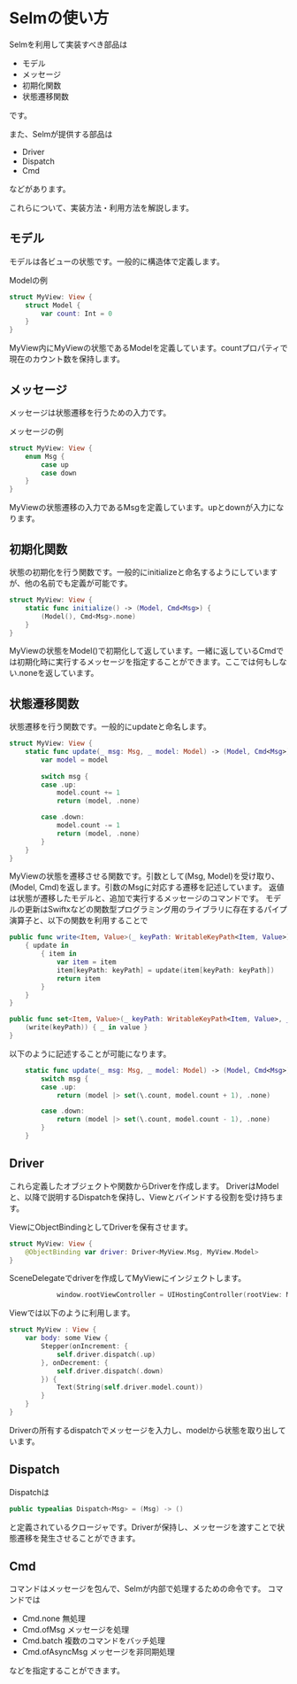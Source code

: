 # Selmの使い方

Selmを利用して実装すべき部品は

- モデル
- メッセージ
- 初期化関数
- 状態遷移関数

です。

また、Selmが提供する部品は

- Driver
- Dispatch
- Cmd

などがあります。

これらについて、実装方法・利用方法を解説します。

## モデル

モデルは各ビューの状態です。一般的に構造体で定義します。

Modelの例

```swift
struct MyView: View {
    struct Model {
        var count: Int = 0
    }
}
```

MyView内にMyViewの状態であるModelを定義しています。countプロパティで現在のカウント数を保持します。

## メッセージ

メッセージは状態遷移を行うための入力です。

メッセージの例

```swift
struct MyView: View {
    enum Msg {
        case up
        case down
    }
}
```

MyViewの状態遷移の入力であるMsgを定義しています。upとdownが入力になります。

## 初期化関数

状態の初期化を行う関数です。一般的にinitializeと命名するようにしていますが、他の名前でも定義が可能です。

```swift
struct MyView: View {
    static func initialize() -> (Model, Cmd<Msg>) {
        (Model(), Cmd<Msg>.none)
    }
}
```

MyViewの状態をModel()で初期化して返しています。一緒に返しているCmdでは初期化時に実行するメッセージを指定することができます。ここでは何もしない.noneを返しています。

## 状態遷移関数

状態遷移を行う関数です。一般的にupdateと命名します。

```swift
struct MyView: View {
    static func update(_ msg: Msg, _ model: Model) -> (Model, Cmd<Msg>) {
        var model = model
        
        switch msg {
        case .up:
            model.count += 1
            return (model, .none)

        case .down:
            model.count -= 1
            return (model, .none)
        }
    }
}
```

MyViewの状態を遷移させる関数です。引数として(Msg, Model)を受け取り、(Model, Cmd<Msg>)を返します。引数のMsgに対応する遷移を記述しています。
返値は状態が遷移したモデルと、追加で実行するメッセージのコマンドです。
モデルの更新はSwiftxなどの関数型プログラミング用のライブラリに存在するパイプ演算子と、以下の関数を利用することで

```swift
public func write<Item, Value>(_ keyPath: WritableKeyPath<Item, Value>) -> (@escaping (Value) -> Value) -> (Item) -> Item {
    { update in
        { item in
            var item = item
            item[keyPath: keyPath] = update(item[keyPath: keyPath])
            return item
        }
    }
}

public func set<Item, Value>(_ keyPath: WritableKeyPath<Item, Value>, _ value: Value) -> (Item) -> Item {
    (write(keyPath)) { _ in value }
}
```

以下のように記述することが可能になります。

```swift
    static func update(_ msg: Msg, _ model: Model) -> (Model, Cmd<Msg>) {
        switch msg {
        case .up:
            return (model |> set(\.count, model.count + 1), .none)

        case .down:
            return (model |> set(\.count, model.count - 1), .none)
        }
    }
```

## Driver

これら定義したオブジェクトや関数からDriverを作成します。
DriverはModelと、以降で説明するDispatchを保持し、Viewとバインドする役割を受け持ちます。

ViewにObjectBindingとしてDriverを保有させます。

```swift
struct MyView: View {
    @ObjectBinding var driver: Driver<MyView.Msg, MyView.Model>
}
```

SceneDelegateでdriverを作成してMyViewにインジェクトします。

```swift
            window.rootViewController = UIHostingController(rootView: MyView(driver: Runner.create(initialize: MyView.initialize, update: MyView.update)))
```

Viewでは以下のように利用します。

```swift
struct MyView : View {
    var body: some View {
        Stepper(onIncrement: {
            self.driver.dispatch(.up)
        }, onDecrement: {
            self.driver.dispatch(.down)
        }) {
            Text(String(self.driver.model.count))
        }
    }
}
```

Driverの所有するdispatchでメッセージを入力し、modelから状態を取り出しています。

## Dispatch

Dispatchは

```swift
public typealias Dispatch<Msg> = (Msg) -> ()
```

と定義されているクロージャです。Driverが保持し、メッセージを渡すことで状態遷移を発生させることができます。

## Cmd

コマンドはメッセージを包んで、Selmが内部で処理するための命令です。
コマンドでは

- Cmd.none 無処理
- Cmd.ofMsg メッセージを処理
- Cmd.batch 複数のコマンドをバッチ処理
- Cmd.ofAsyncMsg メッセージを非同期処理

などを指定することができます。

